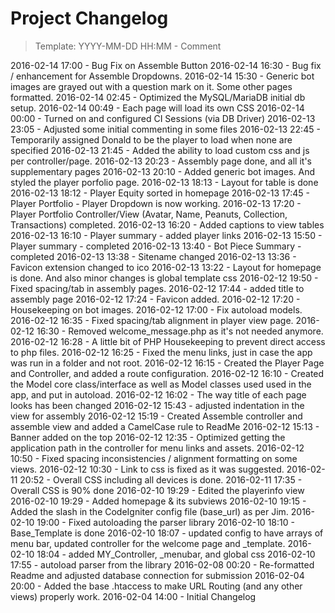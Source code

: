 # Project Changelog
>Template: YYYY-MM-DD HH:MM - Comment

2016-02-14 17:00 - Bug Fix on Assemble Button
2016-02-14 16:30 - Bug fix / enhancement for Assemble Dropdowns.
2016-02-14 15:30 - Generic bot images are grayed out with a question mark on it. Some other pages formatted.
2016-02-14 02:45 - Optimized the MySQL/MariaDB initial db setup.
2016-02-14 00:49 - Each page will load its own CSS
2016-02-14 00:00 - Turned on and configured CI Sessions (via DB Driver)
2016-02-13 23:05 - Adjusted some initial commenting in some files
2016-02-13 22:45 - Temporarily assigned Donald to be the player to load when none are specified
2016-02-13 21:45 - Added the ability to load custom css and js per controller/page.
2016-02-13 20:23 - Assembly page done, and all it's supplementary pages
2016-02-13 20:10 - Added generic bot images. And styled the player porfolio page.
2016-02-13 18:13 - Layout for table is done
2016-02-13 18:12 - Player Equity sorted in homepage
2016-02-13 17:45 - Player Portfolio - Player Dropdown is now working.
2016-02-13 17:20 - Player Portfolio Controller/View (Avatar, Name, Peanuts, Collection, Transactions) completed.
2016-02-13 16:20 - Added captions to view tables
2016-02-13 16:10 - Player summary - added player links
2016-02-13 15:50 - Player summary - completed
2016-02-13 13:40 - Bot Piece Summary - completed
2016-02-13 13:38 - Sitename changed
2016-02-13 13:36 - Favicon extension changed to ico
2016-02-13 13:22 - Layout for homepage is done. And also minor changes is global template css
2016-02-12 19:50 - Fixed spacing/tab in assembly pages.
2016-02-12 17:44 - added title to assembly page
2016-02-12 17:24 - Favicon added.
2016-02-12 17:20 - Housekeeping on bot images.
2016-02-12 17:00 - Fix autoload models.
2016-02-12 16:35 - Fixed spacing/tab alignment in player view page.
2016-02-12 16:30 - Removed welcome_message.php as it's not needed anymore.
2016-02-12 16:28 - A little bit of PHP Housekeeping to prevent direct access to php files.
2016-02-12 16:25 - Fixed the menu links, just in case the app was run in a folder and not root.
2016-02-12 16:15 - Created the Player Page and Controller, and added a route configuration.
2016-02-12 16:10 - Created the Model core class/interface as well as Model classes used used in the app, and put in autoload.
2016-02-12 16:02 - The way title of each page looks has been changed
2016-02-12 15:43 - adjusted indentation in the view for assembly 
2016-02-12 15:19 - Created Assemble controller and assemble view and added a CamelCase rule to ReadMe
2016-02-12 15:13 - Banner added on the top
2016-02-12 12:35 - Optimized getting the application path in the controller for menu links and assets.
2016-02-12 10:50 - Fixed spacing inconsistencies / alignment formatting on some views.
2016-02-12 10:30 - Link to css is fixed as it was suggested.
2016-02-11 20:52 - Overall CSS including all devices is done.
2016-02-11 17:35 - Overall CSS is 90% done
2016-02-10 19:29 - Edited the playerinfo view
2016-02-10 19:29 - Added homepage & its subviews
2016-02-10 19:15 - Added the slash in the CodeIgniter config file (base\_url) as per Jim.
2016-02-10 19:00 - Fixed autoloading the parser library
2016-02-10 18:10 - Base\_Template is done
2016-02-10 18:07 - updated config to have arrays of menu bar, updated controller for the welcome page and \_template.
2016-02-10 18:04 - added MY\_Controller, \_menubar, and global css
2016-02-10 17:55 - autoload parser from the library
2016-02-08 00:20 - Re-formatted Readme and adjusted database connection for submission
2016-02-04 20:00 - Added the base .htaccess to make URL Routing (and any other views) properly work.
2016-02-04 14:00 - Initial Changelog
